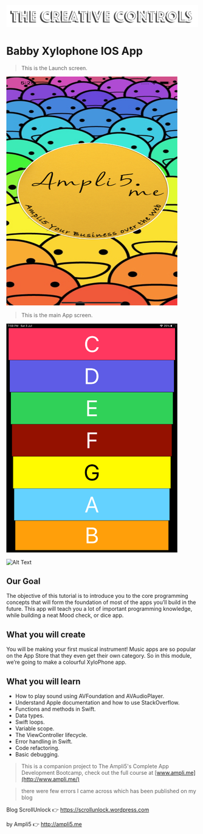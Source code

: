 # <h1><a href="https://scrollunlock.wordpress.com/"><img src="https://github.com/trickyj/Blog_app_in_Django/blob/master/src/assets/logo.png"></a></h1>

# Babby Xylophone IOS App

> This is the Launch screen.

<a href="/App_Screenshot/Simulator Screen Shot - iPhone 11 - 2021-06-21 at 05.25.16.png"><img src="/App_Screenshot/Simulator Screen Shot - iPhone 11 - 2021-06-21 at 05.25.16.png" height="600" width="450"></a>

> This is the main App screen.

<a href="/App_Screenshot/IMG_0395.PNG"><img src="/App_Screenshot/IMG_0395.PNG" height="600" width="450"></a>

![Alt Text](/App_Screenshot/Final_Scene.gif)

## Our Goal

The objective of this tutorial is to introduce you to the core programming concepts that will form the foundation of most of the apps you’ll build in the future. This app will teach you a lot of important programming knowledge, while building a neat Mood check, or dice app.

## What you will create

You will be making your first musical instrument! Music apps are so popular on the App Store that they even get their own category. So in this module, we’re going to make a colourful XyloPhone app.

## What you will learn

- How to play sound using AVFoundation and AVAudioPlayer.
- Understand Apple documentation and how to use StackOverflow.
- Functions and methods in Swift.
- Data types.
- Swift loops.
- Variable scope.
- The ViewController lifecycle.
- Error handling in Swift.
- Code refactoring.
- Basic debugging.

> This is a companion project to The Ampli5's Complete App Development Bootcamp, check out the full course at [www.ampli.me](http://www.ampli.me/)

> there were few errors I came across which has been published on my blog

Blog ScrollUnlock :point_right: https://scrollunlock.wordpress.com

by Ampli5 :point_right: http://ampli5.me
